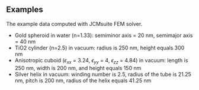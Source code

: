 
## Examples 
The example data computed with JCMsuite FEM solver.
- Gold spheroid in water (n=1.33): semiminor axis = 20 nm, semimajor axis = 40 nm
- TiO2 cylinder (n=2.5) in vacuum: radius is 250 nm, height equals 300 nm
- Anisotropic cuboid ($\epsilon_{xx}$ = 3.24, $\epsilon_{yy}$ = 4, $\epsilon_{zz}$ = 4.84) in vacuum: length is 250 nm, width is 200 nm, and height equals 150 nm
- Silver helix in vacuum: winding number is 2.5, radius of the tube is 21.25 nm, pitch is 200 nm, radius of the helix equals 41.25 nm

